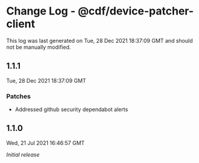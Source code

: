 # Change Log - @cdf/device-patcher-client

This log was last generated on Tue, 28 Dec 2021 18:37:09 GMT and should not be manually modified.

## 1.1.1
Tue, 28 Dec 2021 18:37:09 GMT

### Patches

- Addressed github security dependabot alerts

## 1.1.0
Wed, 21 Jul 2021 16:46:57 GMT

_Initial release_

